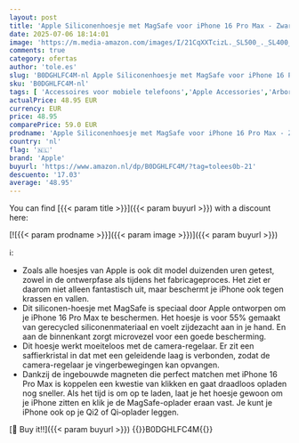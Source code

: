```yaml
---
layout: post
title: 'Apple Siliconenhoesje met MagSafe voor iPhone 16 Pro Max - Zwart '
date: 2025-07-06 18:14:01
image: 'https://m.media-amazon.com/images/I/21CqXXTcizL._SL500_._SL400_.jpg'
comments: true
category: ofertas
author: 'tole.es'
slug: 'B0DGHLFC4M-nl Apple Siliconenhoesje met MagSafe voor iPhone 16 Pro Max -...'
sku: 'B0DGHLFC4M-nl'
tags: [ 'Accessoires voor mobiele telefoons','Apple Accessories','Arborist Merchandising Root','Basic-telefoonhoesjes','Elektronica','Hoesjes mobiele telefoon','Mobiele telefoons & communicatieproducten','Self Service','Special Features Stores','apple','be0c145d-645e-47ab-b638-53e8112e3d67_0','be0c145d-645e-47ab-b638-53e8112e3d67_9501','🇳🇱', ]
actualPrice: 48.95 EUR
currency: EUR
price: 48.95
comparePrice: 59.0 EUR
prodname: 'Apple Siliconenhoesje met MagSafe voor iPhone 16 Pro Max - Zwart '
country: 'nl'
flag: '🇳🇱'
brand: 'Apple'
buyurl: 'https://www.amazon.nl/dp/B0DGHLFC4M/?tag=tolees0b-21'
descuento: '17.03'
average: '48.95'
---
```


You can find [{{< param title >}}]({{< param buyurl >}}) with a discount here:

[![{{< param prodname >}}]({{< param image >}})]({{< param buyurl >}})

ℹ️:

- Zoals alle hoesjes van Apple is ook dit model duizenden uren getest, zowel in de ontwerpfase als tijdens het fabricageproces. Het ziet er daarom niet alleen fantastisch uit, maar beschermt je iPhone ook tegen krassen en vallen.
- Dit siliconen-hoesje met MagSafe is speciaal door Apple ontworpen om je iPhone 16 Pro Max te beschermen. Het hoesje is voor 55% gemaakt van gerecycled siliconen­materiaal en voelt zijdezacht aan in je hand. En aan de binnenkant zorgt microvezel voor een goede bescherming.
- Dit hoesje werkt moeiteloos met de camera­­-regelaar. Er zit een saffierkristal in dat met een geleidende laag is verbonden, zodat de camera-regelaar je vingerbewegingen kan opvangen.
- Dankzij de ingebouwde magneten die perfect matchen met iPhone 16 Pro Max is koppelen een kwestie van klikken en gaat draadloos opladen nog sneller. Als het tijd is om op te laden, laat je het hoesje gewoon om je iPhone zitten en klik je de MagSafe-oplader eraan vast. Je kunt je iPhone ook op je Qi2 of Qi‑oplader leggen.

[🛒 Buy it!!]({{< param buyurl >}})
{{<world>}}B0DGHLFC4M{{</world>}}
